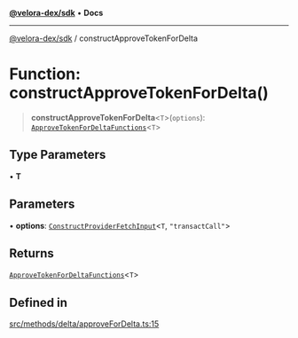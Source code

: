 [**@velora-dex/sdk**](../README.md) • **Docs**

***

[@velora-dex/sdk](../globals.md) / constructApproveTokenForDelta

# Function: constructApproveTokenForDelta()

> **constructApproveTokenForDelta**\<`T`\>(`options`): [`ApproveTokenForDeltaFunctions`](../type-aliases/ApproveTokenForDeltaFunctions.md)\<`T`\>

## Type Parameters

• **T**

## Parameters

• **options**: [`ConstructProviderFetchInput`](../interfaces/ConstructProviderFetchInput.md)\<`T`, `"transactCall"`\>

## Returns

[`ApproveTokenForDeltaFunctions`](../type-aliases/ApproveTokenForDeltaFunctions.md)\<`T`\>

## Defined in

[src/methods/delta/approveForDelta.ts:15](https://github.com/paraswap/paraswap-sdk/blob/master/src/methods/delta/approveForDelta.ts#L15)
